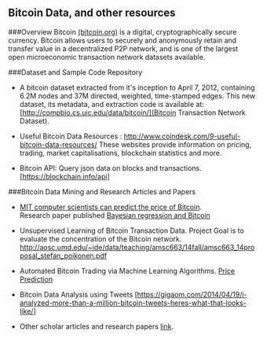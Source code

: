 ## Bitcoin Data, and other resources

###Overview
Bitcoin [(bitcoin.org)](https://bitcoin.org/en/) is a digital, cryptographically secure currency. Bitcoin allows users to securely and anonymously retain and transfer value in a decentralized P2P network, and is one of the largest open microeconomic transaction network datasets available. 


###Dataset and Sample Code Repository
- A bitcoin dataset extracted from it's inception to April 7, 2012, containing 6.2M nodes and 37M directed, weighted, time-stamped edges. This new dataset, its metadata, and extraction code is available at: [http://compbio.cs.uic.edu/data/bitcoin/](Bitcoin Transaction Network Dataset).

- Useful Bitcoin Data Resources : http://www.coindesk.com/9-useful-bitcoin-data-resources/
These websites provide information on pricing, trading, market capitalisations, blockchain statistics and more. 

- Bitcoin API: Query json data on blocks and transactions. [https://blockchain.info/api]  

###Bitcoin Data Mining and Research Articles and Papers
- [MIT computer scientists can predict the price of Bitcoin](http://news.mit.edu/2014/mit-computer-scientists-can-predict-price-bitcoin).  
 Research paper published [Bayesian regression and Bitcoin](http://arxiv.org/pdf/1410.1231v1.pdf)

- Unsupervised Learning of Bitcoin Transaction Data. Project Goal is to evaluate the concentration of the Bitcoin network. http://aosc.umd.edu/~ide/data/teaching/amsc663/14fall/amsc663_14proposal_stefan_poikonen.pdf

- Automated Bitcoin Trading via Machine Learning Algorithms. [Price Prediction](http://cs229.stanford.edu/proj2014/Isaac%20Madan,%20Shaurya%20Saluja,%20Aojia%20Zhao,Automated%20Bitcoin%20Trading%20via%20Machine%20Learning%20Algorithms.pdf)  

- Bitcoin Data Analysis using Tweets [https://gigaom.com/2014/04/19/i-analyzed-more-than-a-million-bitcoin-tweets-heres-what-that-looks-like/]  

- Other scholar articles and research papers [link](https://scholar.google.com/scholar?q=bitcoin+data+analysis&hl=en&as_sdt=0&as_vis=1&oi=scholart&sa=X&ved=0CBsQgQMwAGoVChMI_aK9oKKiyAIVSZENCh22CQ8S).










